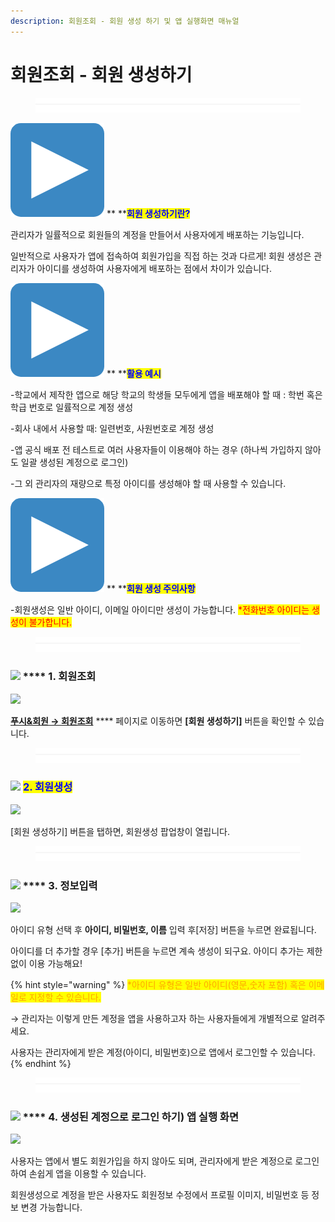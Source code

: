 ```yaml
---
description: 회원조회 - 회원 생성 하기 및 앱 실행화면 매뉴얼
---
```


# 회원조회 - 회원 생성하기

<figure><img src="../../../.gitbook/assets/구분선.PNG" alt=""><figcaption></figcaption></figure>

<img src="../../../.gitbook/assets/image.png" alt="" data-size="line"> ** **<mark style="color:blue;">**회원 생성하기란?**</mark>

관리자가 일률적으로 회원들의 계정을 만들어서 사용자에게 배포하는 기능입니다.

일반적으로 사용자가 앱에 접속하여 회원가입을 직접 하는 것과 다르게! 회원 생성은 관리자가 아이디를 생성하여 사용자에게 배포하는 점에서 차이가 있습니다.

<img src="../../../.gitbook/assets/image.png" alt="" data-size="line"> ** **<mark style="color:blue;">**활용 예시​**</mark>

\-학교에서 제작한 앱으로 해당 학교의 학생들 모두에게 앱을 배포해야 할 때 : 학번 혹은 학급 번호로 일률적으로 계정 생성

\-회사 내에서 사용할 때: 일련번호, 사원번호로 계정 생성

\-앱 공식 배포 전 테스트로 여러 사용자들이 이용해야 하는 경우 (하나씩 가입하지 않아도 일괄 생성된 계정으로 로그인)

\-그 외 관리자의 재량으로 특정 아이디를 생성해야 할 때 사용할 수 있습니다.

<img src="../../../.gitbook/assets/image.png" alt="" data-size="line"> ** **<mark style="color:blue;">**회원 생성 주의사항**</mark>

\-회원생성은 일반 아이디, 이메일 아이디만 생성이 가능합니다. <mark style="color:red;">\*전화번호 아이디는 생성이 불가합니다.</mark>&#x20;

<figure><img src="../../../.gitbook/assets/구분선.PNG" alt=""><figcaption></figcaption></figure>

### ![](https://wp.swing2app.co.kr/wp-content/uploads/2018/09/%EB%8B%A8%EB%9D%BD1-1.png) **** 1. 회원조회

![](https://wp.swing2app.co.kr/wp-content/uploads/2021/03/%ED%9A%8C%EC%9B%90%EC%83%9D%EC%84%B16.png)

[**푸시&회원 → 회원조회**](http://www.swing2app.co.kr/view/member\_list) **** 페이지로 이동하면 **\[회원 생성하기]** 버튼을 확인할 수 있습니다.

<figure><img src="../../../.gitbook/assets/구분선.PNG" alt=""><figcaption></figcaption></figure>

### ![](https://wp.swing2app.co.kr/wp-content/uploads/2018/09/%EB%8B%A8%EB%9D%BD1-1.png) <mark style="color:blue;">2. 회원생성</mark>

![](https://wp.swing2app.co.kr/wp-content/uploads/2021/03/%ED%9A%8C%EC%9B%90%EC%83%9D%EC%84%B17.png)

\[회원 생성하기] 버튼을 탭하면, 회원생성 팝업창이 열립니다.

<figure><img src="../../../.gitbook/assets/구분선.PNG" alt=""><figcaption></figcaption></figure>

### ![](https://wp.swing2app.co.kr/wp-content/uploads/2018/09/%EB%8B%A8%EB%9D%BD1-1.png) **** 3. 정보입력

![](https://wp.swing2app.co.kr/wp-content/uploads/2021/03/%ED%9A%8C%EC%9B%90%EC%83%9D%EC%84%B18.png)

아이디 유형 선택 후 **아이디, 비밀번호, 이름** 입력 후\[저장] 버튼을 누르면 완료됩니다.

아이디를 더 추가할 경우 \[추가] 버튼을 누르면 계속 생성이 되구요. 아이디 추가는 제한 없이 이용 가능해요!

{% hint style="warning" %}
<mark style="color:orange;">\*아이디 유형은 일반 아이디(영문,숫자 포함) 혹은 이메일로 지정할 수 있습니다.</mark>&#x20;

→ 관리자는 이렇게 만든 계정을 앱을 사용하고자 하는 사용자들에게 개별적으로 알려주세요.

사용자는 관리자에게 받은 계정(아이디, 비밀번호)으로 앱에서 로그인할 수 있습니다.
{% endhint %}

<figure><img src="../../../.gitbook/assets/구분선.PNG" alt=""><figcaption></figcaption></figure>

### ![](https://wp.swing2app.co.kr/wp-content/uploads/2018/09/%EB%8B%A8%EB%9D%BD1-1.png) **** 4. 생성된 계정으로 로그인 하기) 앱 실행 화면

![](https://wp.swing2app.co.kr/wp-content/uploads/2021/03/%ED%9A%8C%EC%9B%90%EC%83%9D%EC%84%B1.png)

사용자는 앱에서 별도 회원가입을 하지 않아도 되며, 관리자에게 받은 계정으로 로그인하여 손쉽게 앱을 이용할 수 있습니다.

회원생성으로 계정을 받은 사용자도 회원정보 수정에서 프로필 이미지, 비밀번호 등 정보 변경 가능합니다.

